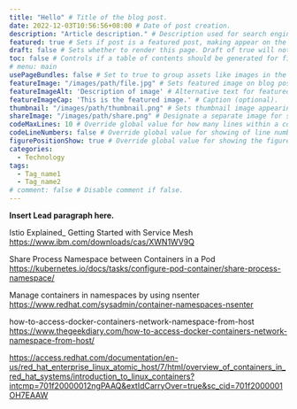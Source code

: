 ```yaml
---
title: "Hello" # Title of the blog post.
date: 2022-12-03T10:56:56+08:00 # Date of post creation.
description: "Article description." # Description used for search engine.
featured: true # Sets if post is a featured post, making appear on the home page side bar.
draft: false # Sets whether to render this page. Draft of true will not be rendered.
toc: false # Controls if a table of contents should be generated for first-level links automatically.
# menu: main
usePageBundles: false # Set to true to group assets like images in the same folder as this post.
featureImage: "/images/path/file.jpg" # Sets featured image on blog post.
featureImageAlt: 'Description of image' # Alternative text for featured image.
featureImageCap: 'This is the featured image.' # Caption (optional).
thumbnail: "/images/path/thumbnail.png" # Sets thumbnail image appearing inside card on homepage.
shareImage: "/images/path/share.png" # Designate a separate image for social media sharing.
codeMaxLines: 10 # Override global value for how many lines within a code block before auto-collapsing.
codeLineNumbers: false # Override global value for showing of line numbers within code block.
figurePositionShow: true # Override global value for showing the figure label.
categories:
  - Technology
tags:
  - Tag_name1
  - Tag_name2
# comment: false # Disable comment if false.
---
```


**Insert Lead paragraph here.**

Istio Explained_ Getting Started with Service Mesh  https://www.ibm.com/downloads/cas/XWN1WV9Q

Share Process Namespace between Containers in a Pod  https://kubernetes.io/docs/tasks/configure-pod-container/share-process-namespace/

Manage containers in namespaces by using nsenter https://www.redhat.com/sysadmin/container-namespaces-nsenter

how-to-access-docker-containers-network-namespace-from-host  https://www.thegeekdiary.com/how-to-access-docker-containers-network-namespace-from-host/

https://access.redhat.com/documentation/en-us/red_hat_enterprise_linux_atomic_host/7/html/overview_of_containers_in_red_hat_systems/introduction_to_linux_containers?intcmp=701f20000012ngPAAQ&extIdCarryOver=true&sc_cid=701f2000001OH7EAAW
